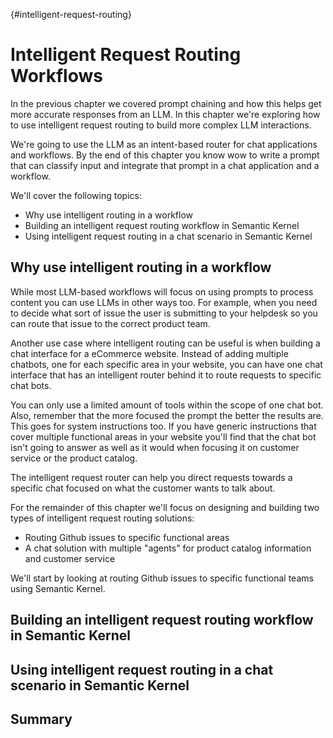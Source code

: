 {#intelligent-request-routing}
# Intelligent Request Routing Workflows

In the previous chapter we covered prompt chaining and how this helps get more accurate responses from an LLM. In this chapter we're exploring how to use intelligent request routing to build more complex LLM interactions.

We're going to use the LLM as an intent-based router for chat applications and workflows. By the end of this chapter you know wow to write a prompt that can classify input and integrate that prompt in a chat application and a workflow.

We'll cover the following topics:

- Why use intelligent routing in a workflow
- Building an intelligent request routing workflow in Semantic Kernel
- Using intelligent request routing in a chat scenario in Semantic Kernel

## Why use intelligent routing in a workflow

While most LLM-based workflows will focus on using prompts to process content you can use LLMs in other ways too. For example, when you need to decide what sort of issue the user is submitting to your helpdesk so you can route that issue to the correct product team.

Another use case where intelligent routing can be useful is when building a chat interface for a eCommerce website. Instead of adding multiple chatbots, one for each specific area in your website, you can have one chat interface that has an intelligent router behind it to route requests to specific chat bots.

You can only use a limited amount of tools within the scope of one chat bot. Also, remember that the more focused the prompt the better the results are. This goes for system instructions too. If you have generic instructions that cover multiple functional areas in your website you'll find that the chat bot isn't going to answer as well as it would when focusing it on customer service or the product catalog.

The intelligent request router can help you direct requests towards a specific chat focused on what the customer wants to talk about.

For the remainder of this chapter we'll focus on designing and building two types of intelligent request routing solutions:

- Routing Github issues to specific functional areas
- A chat solution with multiple "agents" for product catalog information and customer service

We'll start by looking at routing Github issues to specific functional teams using Semantic Kernel.

## Building an intelligent request routing workflow in Semantic Kernel

## Using intelligent request routing in a chat scenario in Semantic Kernel

## Summary

